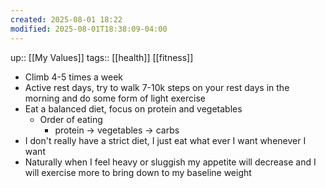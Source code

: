 ```yaml
---
created: 2025-08-01 18:22
modified: 2025-08-01T18:38:09-04:00
---
```

up:: [[My Values]]
tags:: [[health]] [[fitness]]
<!--
Define the behaviors that align with this value. These actions will guide you back, when you fall off track. Be sure to include the “why” behind each. -->
- Climb 4-5  times a week
- Active rest days, try to walk 7-10k steps on your rest days in the morning and do some form of light exercise
- Eat a balanced diet, focus on protein and vegetables
	- Order of eating
		- protein -> vegetables -> carbs
- I don't really have a strict diet, I just eat what ever I want whenever I want
- Naturally when I feel heavy or sluggish my appetite will decrease and I will exercise more to bring down to my baseline weight

<!--Other insights -->
